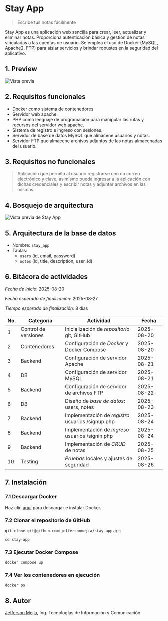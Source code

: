# Stay App

> Escribe tus notas fácilmente

Stay App es una aplicación web sencilla para crear, leer, actualizar y eliminar notas. Proporciona autenticación básica y gestión de notas vinculadas a las cuentas de usuario. Se emplea el uso de Docker (MySQL, Apache2, FTP) para aislar servicios y brindar robustes en la seguridad del aplicativo.

## 1. Preview

![Vista previa](https://i.ibb.co/zVL5GfMx/Facebook-cover-Restaurante-Elegante-Minimal-Verde-removebg-preview-1.png)

## 2. Requisitos funcionales

- Docker como sistema de contenedores.
- Servidor web apache.
- PHP como lenguaje de programación para manipular las rutas y recursos del servidor web apache.
- Sistema de registro e ingreso con sesiones.
- Servidor de base de datos MySQL que almacene usuarios y notas.
- Servidor FTP que almacene archivos adjuntos de las notas almacenadas del usuario.

## 3. Requisitos no funcionales

> Aplicación que permita al usuario registrarse con un correo electrónico y clave, asimismo pueda ingresar a la aplicación con dichas credenciales y escribir notas y adjuntar archivos en las mismas.

## 4. Bosquejo de arquitectura

![Vista previa de Stay App](https://i.ibb.co/m59f42Nz/Sin-t-tulo-2025-08-20-1334.png)

## 5. Arquitectura de la base de datos

- Nombre: `stay_app`
- Tablas:
  - `users` (id, email, password)
  - `notes` (id, title, description, user_id)

## 6. Bitácora de actividades

_Fecha de inicio_: 2025-08-20

_Fecha esperada de finalización_: 2025-08-27

_Tiempo esperado de finalización_: 8 días

| No. | Categoría            | Actividad                                         | Fecha      |
| --- | -------------------- | ------------------------------------------------- | ---------- |
| 1   | Control de versiones | Inicialización de _repositorio_ git, GitHub       | 2025-08-20 |
| 2   | Contenedores         | Configuración de _Docker_ y Docker Compose        | 2025-08-20 |
| 3   | Backend              | Configuración de servidor Apache                  | 2025-08-21 |
| 4   | DB                   | Configuración de servidor MySQL                   | 2025-08-21 |
| 5   | Backend              | Configuración de servidor de archivos FTP         | 2025-08-22 |
| 6   | DB                   | Diseño de _base de datos_: users, notes           | 2025-08-23 |
| 7   | Backend              | Implementación de _registro_ usuarios /signup.php | 2025-08-24 |
| 8   | Backend              | Implementación de _ingreso_ usuarios /signin.php  | 2025-08-24 |
| 9   | Backend              | Implementación de _CRUD_ de notas                 | 2025-08-25 |
| 10  | Testing              | _Pruebas_ locales y ajustes de seguridad          | 2025-08-26 |

## 7. Instalación

### 7.1 Descargar Docker

Haz clic [aquí](https://www.docker.com/get-started) para descargar e instalar Docker.

### 7.2 Clonar el repositorio de GitHub

`git clone git@github.com:jeffersonmejia/stay-app.git`

`cd stay-app`

### 7.3 Ejecutar Docker Compose

`docker compose up`

### 7.4 Ver los contenedores en ejecución

`docker ps`

## 8. Autor

[Jefferson Mejía](https://jeffersonmejia.github.io/portfolio-app), Ing. Tecnologías de Información y Comunicación
